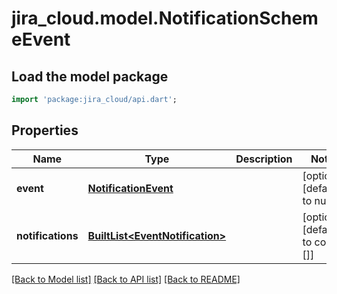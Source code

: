 # jira_cloud.model.NotificationSchemeEvent

## Load the model package
```dart
import 'package:jira_cloud/api.dart';
```

## Properties
Name | Type | Description | Notes
------------ | ------------- | ------------- | -------------
**event** | [**NotificationEvent**](NotificationEvent.md) |  | [optional] [default to null]
**notifications** | [**BuiltList&lt;EventNotification&gt;**](EventNotification.md) |  | [optional] [default to const []]

[[Back to Model list]](../README.md#documentation-for-models) [[Back to API list]](../README.md#documentation-for-api-endpoints) [[Back to README]](../README.md)


